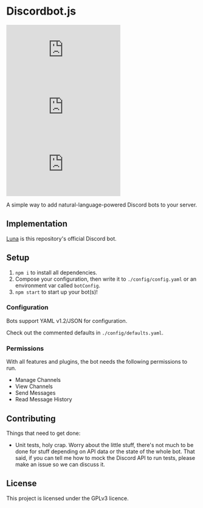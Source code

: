 # Discordbot.js

![David](https://img.shields.io/david/legowerewolf/discordbot.ts?label=npm%20dependencies) [![Travis (.com)](https://img.shields.io/travis/legowerewolf/discordbot.ts?label=travis%20build)](https://travis-ci.com/legowerewolf/discordbot.ts)
[![Docker Cloud Build Status](https://img.shields.io/docker/cloud/build/legowerewolf/discordbot.ts)](https://hub.docker.com/r/legowerewolf/discordbot.ts)

A simple way to add natural-language-powered Discord bots to your server.

## Implementation

[Luna](https://discordapp.com/api/oauth2/authorize?client_id=461740393353183253&permissions=68624&scope=bot) is this repository's official Discord bot.

## Setup

1. `npm i` to install all dependencies.
1. Compose your configuration, then write it to `./config/config.yaml` or an environment var called `botConfig`.
1. `npm start` to start up your bot(s)!

### Configuration

Bots support YAML v1.2/JSON for configuration.

Check out the commented defaults in `./config/defaults.yaml`.

### Permissions

With all features and plugins, the bot needs the following permissions to run.

-   Manage Channels
-   View Channels
-   Send Messages
-   Read Message History

## Contributing

Things that need to get done:

-   Unit tests, holy crap. Worry about the little stuff, there's not much to be done for stuff depending on API data or the state of the whole bot. That said, if you can tell me how to mock the Discord API to run tests, please make an issue
    so we can discuss it.

## License

This project is licensed under the GPLv3 licence.
